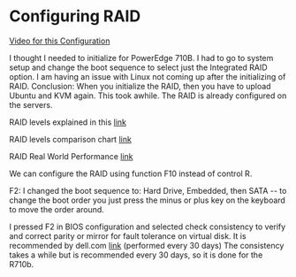 # Configuring RAID

[Video for this
Configuration](https://www.youtube.com/watch?v=EPe0BOJDMcA)

I thought I needed to initialize for PowerEdge 710B. I had to go to
system setup and change the boot sequence to select just the Integrated
RAID option. I am having an issue with Linux not coming up after the
initializing of RAID. Conclusion: When you initialize the RAID, then you
have to upload Ubuntu and KVM again. This took awhile. The RAID is
already configured on the servers.

RAID levels explained in this
[link](https://www.booleanworld.com/raid-levels-explained/)

RAID levels comparison chart
[link](https://www.raid-calculator.com/raid-types-reference.aspx)

RAID Real World Performance
[link](https://larryjordan.com/articles/real-world-speed-tests-for-different-hdd-raid-levels/)

We can configure the RAID using function F10 instead of control R.

F2: I changed the boot sequence to: Hard Drive, Embedded, then SATA --
to change the boot order you just press the minus or plus key on the
keyboard to move the order around.

I pressed F2 in BIOS configuration and selected check consistency to
verify and correct parity or mirror for fault tolerance on virtual disk.
It is recommended by dell.com
[link](https://www.dell.com/support/kbdoc/en-us/000139796/perc-how-to-perform-a-check-consistency-using-openmanage-server-administrator)
(performed every 30 days) The consistency takes a while but is
recommended every 30 days, so it is done for the R710b.
